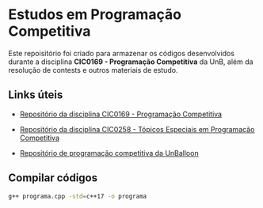 # Estudos em Programação Competitiva

Este repoisitório foi criado para armazenar os códigos desenvolvidos durante a disciplina **CIC0169 - Programação Competitiva** da UnB, além da resolução de contests e outros materiais de estudo.

## Links úteis

* [Repositório da disciplina CIC0169 - Programação Competitiva](https://github.com/viniciusrpb/cic0169_programacao_competitiva)

* [Repositório da disciplina CIC0258 - Tópicos Especiais em Programação Competitiva](https://github.com/viniciusrpb/cic0258_topicos_programacao_competitiva)

* [Repositório de programação competitiva da UnBalloon](https://github.com/UnBalloon/programacao-competitiva)

## Compilar códigos
```bash
g++ programa.cpp -std=c++17 -o programa 
```
